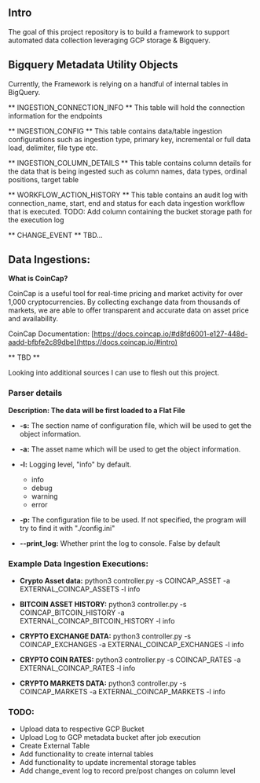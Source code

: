 ## Intro
The goal of this project repository is to build a framework to support automated data collection leveraging GCP storage & Bigquery.

## Bigquery Metadata Utility Objects

Currently, the Framework is relying on a handful of internal tables in BigQuery.

** INGESTION_CONNECTION_INFO **
This table will hold the connection information for the endpoints

** INGESTION_CONFIG ** 
This table contains data/table ingestion configurations such as ingestion type, primary key, incremental or full data load, delimiter, file type etc.

** INGESTION_COLUMN_DETAILS **
This table contains column details for the data that is being ingested such as column names, data types, ordinal positions, target table

** WORKFLOW_ACTION_HISTORY **
This table contains an audit log  with connection_name, start, end and status for each data ingestion workflow that is executed.
TODO: Add column containing the bucket storage path for the execution log

** CHANGE_EVENT **
TBD...

## Data Ingestions: 

**What is CoinCap?**

CoinCap is a useful tool for real-time pricing and market activity for over 1,000 cryptocurrencies. By collecting exchange data from thousands of markets, we are able to offer transparent and accurate data on asset price and availability. 

CoinCap Documentation: [https://docs.coincap.io/#d8fd6001-e127-448d-aadd-bfbfe2c89dbe](https://docs.coincap.io/#intro)

** TBD **

Looking into additional sources I can use to flesh out this project. 


### Parser details

**Description: The data will be first loaded to a Flat File**

* **-s:** The section name of configuration file, which will be used to get the object information.

* **-a:** The asset name which will be used to get the object information.

* **-l:** Logging level, "info" by default.
    * info
    * debug
    * warning
    * error

* **-p:** The configuration file to be used. If not specified, the program will try to find it with "./config.ini"

* **--print_log:** Whether print the log to console. False by default


### Example Data Ingestion Executions:

* **Crypto Asset data:** python3 controller.py -s COINCAP_ASSET -a EXTERNAL_COINCAP_ASSETS -l info

* **BITCOIN ASSET HISTORY:** python3 controller.py -s COINCAP_BITCOIN_HISTORY -a EXTERNAL_COINCAP_BITCOIN_HISTORY -l info

* **CRYPTO EXCHANGE DATA:** python3 controller.py -s COINCAP_EXCHANGES -a EXTERNAL_COINCAP_EXCHANGES -l info

* **CRYPTO COIN RATES:** python3 controller.py -s COINCAP_RATES -a EXTERNAL_COINCAP_RATES -l info

* **CRYPTO MARKETS DATA:** python3 controller.py -s COINCAP_MARKETS -a EXTERNAL_COINCAP_MARKETS -l info

### TODO: 
* Upload data to respective GCP Bucket 
* Upload Log to GCP metadata bucket after job execution
* Create External Table
* Add functionality to create internal tables
* Add functionality to update incremental storage tables
* Add change_event log to record pre/post changes on column level
